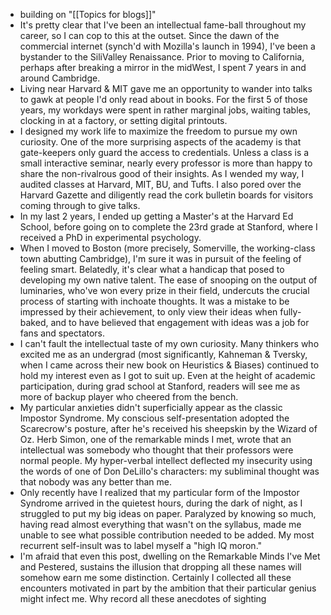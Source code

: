 - building on "[[Topics for blogs]]"
- It's pretty clear that I've been an intellectual fame-ball throughout my career, so I can cop to this at the outset. Since the dawn of the commercial internet (synch'd with Mozilla's launch in 1994), I've been a bystander to the SiliValley Renaissance. Prior to moving to California, perhaps after breaking a mirror in the midWest, I spent 7 years in and around Cambridge.
- Living near Harvard & MIT gave me an opportunity to wander into talks to gawk at people I'd only read about in books. For the first 5 of those years,  my workdays were spent in rather marginal jobs, waiting tables, clocking in at a factory, or setting digital printouts. 
- I designed my work life to maximize the freedom to pursue my own curiosity. One of the more surprising aspects of the academy is that gate-keepers only guard the access to credentials. Unless a class is a small interactive seminar, nearly every professor is more than happy to share the non-rivalrous good of their insights. As I wended my way, I audited classes at Harvard, MIT, BU, and Tufts. I also pored over the Harvard Gazette and diligently read the cork bulletin boards for visitors coming through to give talks. 
- In my last 2 years, I ended up getting a Master's at the Harvard Ed School, before going on to complete the 23rd grade at Stanford, where I received a PhD in experimental psychology.
- When I moved to Boston (more precisely, Somerville, the working-class town abutting Cambridge), I'm sure it was in pursuit of the feeling of feeling smart. Belatedly, it's clear what a handicap that posed to developing my own native talent. The ease of snooping on the output of luminaries, who've won every prize in their field, undercuts the crucial process of starting with inchoate thoughts. It was a mistake to be impressed by their achievement, to only view their ideas when fully-baked, and to have believed that engagement with ideas was a job for fans and spectators. 
- I can't fault the intellectual taste of my own curiosity. Many thinkers who excited me as an undergrad (most significantly, Kahneman & Tversky, when I came across their new book on Heuristics & Biases) continued to hold my interest even as I got to suit up. Even at the height of academic participation, during grad school at Stanford, readers will see me as more of backup player who cheered from the bench. 
- My particular anxieties didn't superficially appear as the classic Impostor Syndrome. My conscious self-presentation adopted the Scarecrow's posture, after he's received his sheepskin by the Wizard of Oz. Herb Simon, one of the remarkable minds I met, wrote that an intellectual was somebody who thought that their professors were normal people. My hyper-verbal intellect deflected my insecurity using the words of one of Don DeLillo's characters:  my subliminal thought was that nobody was any better than me. 
- Only recently have I realized that my particular form of the Impostor Syndrome arrived in the quietest hours, during the dark of night, as I struggled to put my big ideas on paper. Paralyzed by knowing so much, having read almost everything that wasn't on the syllabus, made me unable to see what possible contribution needed to be added. My most recurrent self-insult was to label myself a "high IQ moron."
- I'm afraid that even this post, dwelling on the Remarkable Minds I've Met and Pestered, sustains the illusion that dropping all these names will somehow earn me some distinction. Certainly I collected all these encounters motivated in part by the ambition that their particular genius might infect me. Why record all these anecdotes of sighting 
